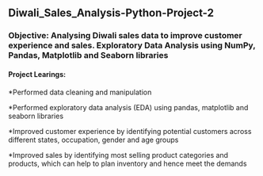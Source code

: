## Diwali_Sales_Analysis-Python-Project-2

### Objective: Analysing Diwali sales data to improve customer experience and sales.  Exploratory Data Analysis using NumPy, Pandas, Matplotlib and Seaborn libraries

#### Project Learings: 
*Performed data cleaning and manipulation

*Performed exploratory data analysis (EDA) using pandas, matplotlib and seaborn libraries

*Improved customer experience by identifying potential customers across different states, occupation, gender and age groups

*Improved sales by identifying most selling product categories and products, which can help to plan inventory and hence meet the demands
